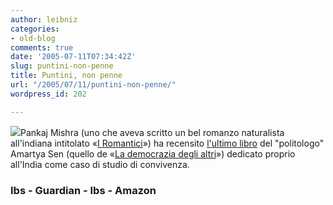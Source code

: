```yaml
---
author: leibniz
categories:
- old-blog
comments: true
date: '2005-07-11T07:34:42Z'
slug: puntini-non-penne
title: Puntini, non penne
url: "/2005/07/11/puntini-non-penne/"
wordpress_id: 202

---
```

![](http://images.amazon.com/images/P/0374105839.01._PE34_SCMZZZZZZZ_.jpg)Pankaj Mishra (uno che aveva scritto un bel romanzo naturalista all'indiana intitolato «[I Romantici](http://www.internetbookshop.it/ser/serdsp.asp?shop=1&c=NPF0JFTQU1LOU)») ha recensito [l'ultimo libro](http://books.guardian.co.uk/review/story/0,12084,1523498,00.html) del "politologo" Amartya Sen (quello de «[La democrazia degli altri](http://www.internetbookshop.it/ser/serdsp.asp?shop=1&c=GBEPG0ZLI1GKW)») dedicato proprio all'India come caso di studio di convivenza.  



### Ibs - Guardian - Ibs - Amazon  



  
  
  
  

